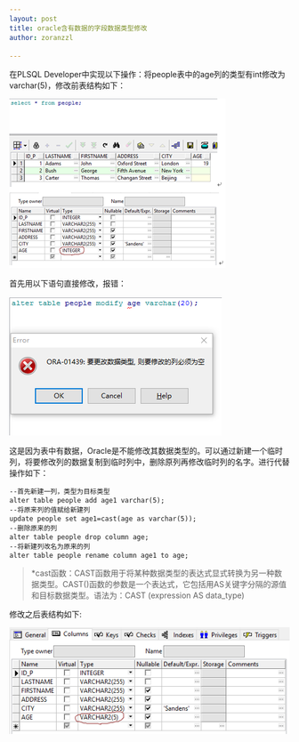 ```yaml
---
layout: post
title: oracle含有数据的字段数据类型修改
author: zoranzzl

---
```



在PLSQL Developer中实现以下操作：将people表中的age列的类型有int修改为varchar(5)，修改前表结构如下：

![](https://github.com/zoranzzl/zoranzzl.github.io/blob/master/_posts/images/people%E8%A1%A8%E4%BF%AE%E6%94%B9%E5%89%8D.png?raw=true)

首先用以下语句直接修改，报错：

![](https://github.com/zoranzzl/zoranzzl.github.io/blob/master/_posts/images/people%E8%A1%A8%E4%BF%AE%E6%94%B9%E6%8A%A5%E9%94%99.png?raw=true)

这是因为表中有数据，Oracle是不能修改其数据类型的。可以通过新建一个临时列，将要修改列的数据复制到临时列中，删除原列再修改临时列的名字。进行代替操作如下：

```
--首先新建一列，类型为目标类型
alter table people add age1 varchar(5);
--将原来列的值赋给新建列
update people set age1=cast(age as varchar(5));
--删除原来的列
alter table people drop column age;
--将新建列改名为原来的列
alter table people rename column age1 to age;

```

> *cast函数：CAST函数用于将某种数据类型的表达式显式转换为另一种数据类型。CAST()函数的参数是一个表达式，它包括用AS关键字分隔的源值和目标数据类型。语法为：CAST (expression AS data_type)

修改之后表结构如下:

![](https://github.com/zoranzzl/zoranzzl.github.io/blob/master/_posts/images/people%E4%BF%AE%E6%94%B9%E5%90%8E.png?raw=true)




